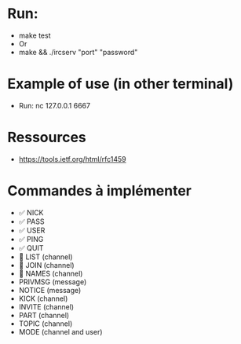 # Run:
- make test
- Or
- make && ./ircserv "port" "password"

# Example of use (in other terminal)
- Run: nc 127.0.0.1 6667

# Ressources
- https://tools.ietf.org/html/rfc1459

# Commandes à implémenter
- ✅ NICK
- ✅ PASS
- ✅ USER
- ✅ PING
- ✅ QUIT
- 🚧 LIST          (channel)
- 🚧 JOIN          (channel)
- 🚧 NAMES         (channel)
- PRIVMSG       (message)
- NOTICE        (message)
- KICK          (channel)
- INVITE        (channel)
- PART          (channel)
- TOPIC         (channel)
- MODE          (channel and user)
